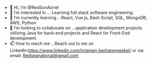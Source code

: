 - 👋 Hi, I’m @RedSonAzriel
- 👀 I’m interested in ... Learning full stack software engineering.
- 🌱 I’m currently learning ...React, Vue.js, Bash Script, SQL, MongoDB, AWS, Python
- 💞️ I’m looking to collaborate on ...application development projects utilizing Java for back-end projects and React for Front-End development. 
- 📫 How to reach me ...Reach out to me on LinkedIn:https://www.linkedin.com/in/aman-berhanemeskel/ or via email: Redseanational@gmail.com

<!---
RedSonAzriel/RedSonAzriel is a ✨ special ✨ repository because its `README.md` (this file) appears on your GitHub profile.
You can click the Preview link to take a look at your changes.
--->
